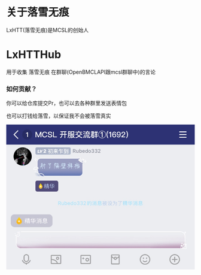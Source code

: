 # 关于落雪无痕
LxHTT(落雪无痕)是MCSL的创始人

# LxHTTHub

用于收集 落雪无痕 在群聊(OpenBMCLAPI跟mcsl群聊中)的言论

### 如何贡献？
你可以给仓库提交Pr，也可以去各种群里发送表情包

也可以打钱给落雪，以保证我不会被落雪真实


![万恶之源](射了隔壁裤裆.jpg)
